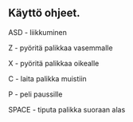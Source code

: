 ## Käyttö ohjeet.

ASD - liikkuminen

Z - pyöritä palikkaa vasemmalle

X - pyöritä palikkaa oikealle

C - laita palikka muistiin

P - peli paussille

SPACE - tiputa palikka suoraan alas
